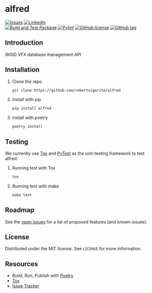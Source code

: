 # alfred
[![Issues](https://img.shields.io/github/issues/robertvigorito/alfred.svg?style=for-the-badge)](https://github.com/robertvigorito/alfred/issues)
[![LinkedIn](https://img.shields.io/badge/-LinkedIn-black.svg?style=for-the-badge&logo=linkedin&colorB=555)](https://linkedin.com/in/robvigorito)\
[![Build and Test Package](https://github.com/robertvigorito/py-alfred/actions/workflows/python-build.yml/badge.svg)](https://github.com/robertvigorito/py-alfred/actions/workflows/python-build.yml)
[![Pylint](https://github.com/robertvigorito/py-alfred/actions/workflows/pylint.yml/badge.svg)](https://github.com/robertvigorito/py-alfred/actions/workflows/pylint.yml)
[![GitHub license](https://img.shields.io/github/license/robertvigorito/alfred.svg)](https://github.com/robertvigorito/alfred/main/LICENSE)
[![GitHub tag](https://img.shields.io/github/v/tag/robertvigorito/alfred?label=Version)](https://github.com/robertvigorito/alfred/releases)
## Introduction
WGID VFX database management API 

## Installation
1. Clone the repo
   ```sh
   git clone https://github.com/robertvigorito/alfred
   ```
2. Install with pip
   ```sh
   pip install alfred
   ```
3. Install with poetry
    ```sh
    poetry install
    ```
## Testing
We currently use [Tox](https://tox.readthedocs.io/en/latest/) and [PyTest](https://docs.pytest.org/en/stable/) as the unit-testing framework to test alfred.
1. Running test with Tox
    ```sh
    tox
    ```
2. Running test with make
    ```sh
    make test
    ```

## Roadmap
See the [open issues](https://github.com/robertvigorito/alfred/issues) for a list of proposed features (and known issues).

## License
Distributed under the MIT license. See `LICENSE` for more information.

## Resources
* Build, Run, Publish with [Poetry](https://python-poetry.org/)
* [Tox](https://tox.readthedocs.io/en/latest/)
* [Issue Tracker](https://github.com/robertvigorito/alfred/issues)


[contributors-shield]: https://img.shields.io/github/contributors/github_username/repo.svg?style=for-the-badge
[contributors-url]: https://github.com/github_username/repo/graphs/contributors
[forks-shield]: https://img.shields.io/github/forks/github_username/repo.svg?style=for-the-badge
[forks-url]: https://github.com/github_username/repo/network/members
[stars-shield]: https://img.shields.io/github/stars/github_username/repo.svg?style=for-the-badge
[stars-url]: https://github.com/github_username/repo/stargazers

[//]: # (Can remove the top links, they are not needed in the README.md ^^ )
[issues-shield]: (https://img.shields.io/github/issues/robertvigorito/alfred.svg?style=for-the-badge)
[issues-url]: https://github.com/robertvigorito/alfred/issues
[license-shield]: (https://img.shields.io/github/license/robertvigorito/alfred.svg?style=for-the-badge)
[license-url]: https://github.com/robertvigorito/alfred/develop/LICENSE
[linkedin-shield]: https://img.shields.io/badge/-LinkedIn-black.svg?style=for-the-badge&logo=linkedin&colorB=555
[linkedin-url]: https://linkedin.com/in/robvigorito
